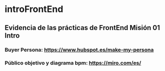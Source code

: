 # introFrontEnd
## Evidencia de las prácticas de FrontEnd Misión 01 Intro


### Buyer Persona: https://www.hubspot.es/make-my-persona
### Público objetivo y diagrama bpm: https://miro.com/es/
